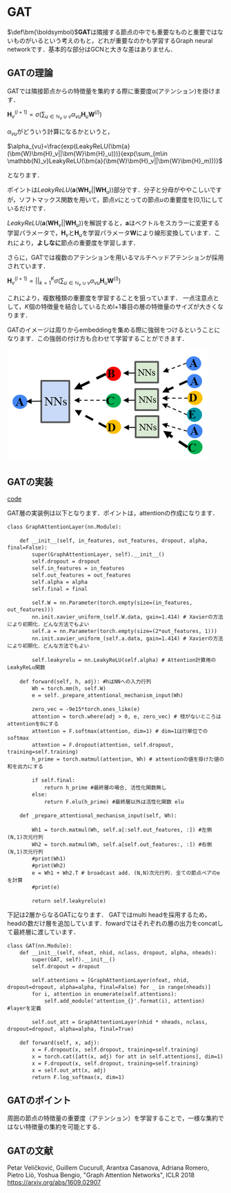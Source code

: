 # GAT

$\def\bm{\boldsymbol}$**GAT**は隣接する節点の中でも重要なものと重要ではないものがいるという考えのもと，どれが重要なのかも学習するGraph neural networkです．基本的な部分はGCNと大きな差はありません．

## GATの理論

GATでは隣接節点からの特徴量を集約する際に重要度$\alpha$(アテンション)を掛けます．

$\bm{H}_v^{(l+1)}=\sigma(\sum_{u \in \mathbb{N}_v\cup v}\alpha_{vu} \bm{H}_u \bm{W}^{(l)})$

$\alpha_{vu}$がどういう計算になるかというと，

$\alpha_{vu}=\frac{exp(LeakyReLU(\bm{a}(\bm{W}\bm{H}_v||\bm{W}\bm{H}_u)))}{exp(\sum_{m\in \mathbb{N}_v}LeakyReLU(\bm{a}(\bm{W}\bm{H}_v||\bm{W}\bm{H}_m)))}$

となります．

ポイントは$LeakyReLU(\bm{a}(\bm{W}\bm{H}_v||\bm{W}\bm{H}_u))$部分です．分子と分母がややこしいですが，ソフトマックス関数を用いて，節点$v$にとっての節点$u$の重要度を[0,1]にしているだけです．

$LeakyReLU(\bm{a}(\bm{W}\bm{H}_v||\bm{W}\bm{H}_u))$を解説すると，$\bm{a}$はベクトルをスカラーに変更する学習パラメータで，$\bm{H}_v$と$\bm{H}_u$を学習パラメータ$\bm{W}$により線形変換しています．これにより，**よしなに**節点の重要度を学習します．

さらに，GATでは複数のアテンションを用いるマルチヘッドアテンションが採用されています．

$\bm{H}_v^{(l+1)}=||_{k=1}^K\sigma(\sum_{u \in \mathbb{N}_v\cup v}\alpha_{vu} \bm{H}_u \bm{W}^{(l)})$

これにより，複数種類の重要度を学習することを狙っています．
一点注意点として，$K$個の特徴量を結合しているためl+1番目の層の特徴量のサイズが大きくなります．

GATのイメージは周りからembeddingを集める際に強弱をつけるということになります．この強弱の付け方も合わせて学習することができます．

![picture 1](./images/GAT.png)


## GATの実装
[code](https://colab.research.google.com/drive/1uWJqZznKoVJKo_Wne-_oTsZ8klDv4FRR?usp=sharing)

GAT層の実装例は以下となります．ポイントは，attentionの作成になります．


```
class GraphAttentionLayer(nn.Module):

    def __init__(self, in_features, out_features, dropout, alpha, final=False):
        super(GraphAttentionLayer, self).__init__()
        self.dropout = dropout
        self.in_features = in_features
        self.out_features = out_features
        self.alpha = alpha
        self.final = final

        self.W = nn.Parameter(torch.empty(size=(in_features, out_features)))
        nn.init.xavier_uniform_(self.W.data, gain=1.414) # Xavierの方法により初期化．どんな方法でもよい
        self.a = nn.Parameter(torch.empty(size=(2*out_features, 1)))
        nn.init.xavier_uniform_(self.a.data, gain=1.414) # Xavierの方法により初期化．どんな方法でもよい

        self.leakyrelu = nn.LeakyReLU(self.alpha) # Attention計算用のLeakyReLu関数

    def forward(self, h, adj): #hはNNへの入力行列
        Wh = torch.mm(h, self.W)
        e = self._prepare_attentional_mechanism_input(Wh) 

        zero_vec = -9e15*torch.ones_like(e) 
        attention = torch.where(adj > 0, e, zero_vec) # 枝がないところは attentionを0にする
        attention = F.softmax(attention, dim=1) # dim=1は行単位でのsoftmax
        attention = F.dropout(attention, self.dropout, training=self.training)
        h_prime = torch.matmul(attention, Wh) # attentionの値を掛けた値の和を出力にする

        if self.final:
            return h_prime #最終層の場合, 活性化関数無し
        else:
            return F.elu(h_prime) #最終層以外は活性化関数 elu

    def _prepare_attentional_mechanism_input(self, Wh):

        Wh1 = torch.matmul(Wh, self.a[:self.out_features, :]) #左側 (N,1)次元行列
        Wh2 = torch.matmul(Wh, self.a[self.out_features:, :]) #右側 (N,1)次元行列
        #print(Wh1)
        #print(Wh2)
        e = Wh1 + Wh2.T # broadcast add. (N,N)次元行列. 全ての節点ペアのeを計算
        #print(e)

        return self.leakyrelu(e)
```

下記は2層からなるGATになります．
GATではmulti headを採用するため，headの数だけ層を追加しています．fowardではそれぞれの層の出力をconcatして最終層に渡しています．

```
class GAT(nn.Module):
    def __init__(self, nfeat, nhid, nclass, dropout, alpha, nheads):
        super(GAT, self).__init__()
        self.dropout = dropout

        self.attentions = [GraphAttentionLayer(nfeat, nhid, dropout=dropout, alpha=alpha, final=False) for _ in range(nheads)]
        for i, attention in enumerate(self.attentions):
            self.add_module('attention_{}'.format(i), attention) #layerを定義

        self.out_att = GraphAttentionLayer(nhid * nheads, nclass, dropout=dropout, alpha=alpha, final=True)

    def forward(self, x, adj):
        x = F.dropout(x, self.dropout, training=self.training)
        x = torch.cat([att(x, adj) for att in self.attentions], dim=1)
        x = F.dropout(x, self.dropout, training=self.training)
        x = self.out_att(x, adj)
        return F.log_softmax(x, dim=1)
```

## GATのポイント

周囲の節点の特徴量の重要度（アテンション）を学習することで，一様な集約ではない特徴量の集約を可能とする．

## GATの文献

Petar Veličković, Guillem Cucurull, Arantxa Casanova, Adriana Romero, Pietro Liò, Yoshua Bengio, "Graph Attention Networks", ICLR 2018 https://arxiv.org/abs/1609.02907 
